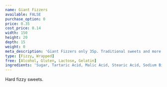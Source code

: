 ```yaml
---
name: Giant Fizzers
available: FALSE
purchase_option: 0
price: 0.35
cost_price: 0.14
width: 150
height: 20
depth: 15
weight: 0
meta_description: 'Giant Fizzers only 35p. Traditional sweets and more at Humbugs Confectionery Store. Specialists in satisfying your sweet tooth!'
type: [Fizzy, Wrapped]
free: [Alcohol, Gluten, Lactose, Gelatin]
ingredients: 'Sugar, Tartaric Acid, Malic Acid, Stearic Acid, Sodium Bicarbonate, Modified Starch, Magnesium Stearate, Anti-Caking Agent: Magnesium Carbonate; Flavourings, Colours: Anthocyanins, Copper Chlorophyllin, Curcumin, Lutein, Paprika'
---
```

Hard fizzy sweets.
